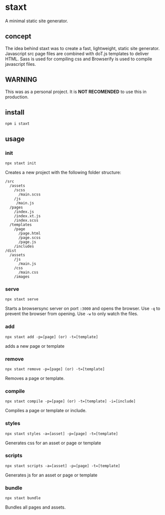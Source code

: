# staxt

A minimal static site generator.

## concept

The idea behind staxt was to create a fast, lightweight, static site generator. Javascript src page files are combined with doT.js templates to deliver HTML. Sass is used for compiling css and Browserify is used to compile javascript files.

## WARNING

This was as a personal project. It is **NOT RECOMENDED** to use this in production.

## install

```
npm i staxt
```

## usage

### init

```
npx staxt init
```

Creates a new project with the following folder structure:

```
/src
  /assets
    /scss
      /main.scss
    /js
     /main.js
  /pages
    /index.js
    /index.xt.js
    /index.scss
  /templates
    /page
      /page.html
      /page.scss
      /page.js
    /includes
/dist
  /assets
    /js
      /main.js
    /css
      /main.css
    /images
```

### serve

```
npx staxt serve
```

Starts a browsersync server on port `:3000` and opens the browser. Use `-q` to prevent the browser from opening. Use `-w` to only watch the files.

### add

```
npx staxt add -p=[page] (or) -t=[template]
```

adds a new page or template

### remove

```
npx staxt remove -p=[page] (or) -t=[template]
```

Removes a page or template.

### compile

```
npx staxt compile -p=[page] (or) -t=[template] -i=[include]
```

Compiles a page or template or include.

### styles

```
npx staxt styles -a=[asset] -p=[page] -t=[template]
```

Generates css for an asset or page or template

### scripts

```
npx staxt scripts -a=[asset] -p=[page] -t=[template]
```

Generates js for an asset or page or template

### bundle

```
npx staxt bundle
```

Bundles all pages and assets.
